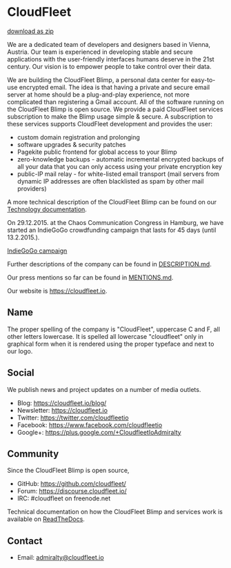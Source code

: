 CloudFleet
==========

[download as zip](https://github.com/cloudfleet/presskit/archive/master.zip)

We are a dedicated team of developers and designers based in Vienna, Austria.
Our team is experienced in developing stable and secure applications with the
user-friendly interfaces humans deserve in the 21st century. Our vision is to
empower people to take control over their data.

We are building the CloudFleet Blimp, a personal data center for easy-to-use
encrypted email. The idea is that having a private and secure email server
at home should be a plug-and-play experience,
not more complicated than registering a Gmail account.
All of the software running on the CloudFleet Blimp is open
source. We provide a paid CloudFleet services subscription to make the Blimp
usage simple & secure. A subscription to these services supports CloudFleet
development and provides the user:

- custom domain registration and prolonging
- software upgrades & security patches
- Pagekite public frontend for global access to your Blimp
- zero-knowledge backups - automatic incremental encrypted backups
of all your data that you can only access using your private encryption key
- public-IP mail relay - for white-listed email transport (mail servers from dynamic IP addresses are often blacklisted as spam by other mail providers)

A more technical description of the CloudFleet Blimp can be found on our
[Technology documentation](http://cloudfleet.readthedocs.org/en/latest/doc/technology/technology.html).

On 29.12.2015. at the Chaos Communication Congress in Hamburg, we have started
an IndieGoGo crowdfunding campaign that lasts for 45 days (until 13.2.2015.).

[IndieGoGo campaign](https://www.indiegogo.com/projects/cloudfleet-your-private-encrypted-cloud-at-home/x/4096670#/)

Further descriptions of the company can be found in
[DESCRIPTION.md](DESCRIPTION.md).

Our press mentions so far can be found in [MENTIONS.md](MENTIONS.md).

Our website is <https://cloudfleet.io>.

Name
----

The proper spelling of the company is "CloudFleet",
uppercase C and F, all other letters lowercase.
It is spelled all lowercase "cloudfleet" only in graphical form when
it is rendered using the proper typeface and next to our logo.

Social
------

We publish news and project updates on a number of media outlets.

- Blog: <https://cloudfleet.io/blog/>
- Newsletter: <https://cloudfleet.io>
- Twitter: <https://twitter.com/cloudfleetio>
- Facebook: <https://www.facebook.com/cloudfleetio>
- Google+: <https://plus.google.com/+CloudfleetIoAdmiralty>

Community
---------

Since the CloudFleet Blimp is open source,

- GitHub: <https://github.com/cloudfleet/>
- Forum: <https://discourse.cloudfleet.io/>
- IRC: #cloudfleet on freenode.net

Technical documentation on how the CloudFleet Blimp and services work is
available on [ReadTheDocs](http://cloudfleet.readthedocs.org/en/latest/).

Contact
-------

- Email: <admiralty@cloudfleet.io>
